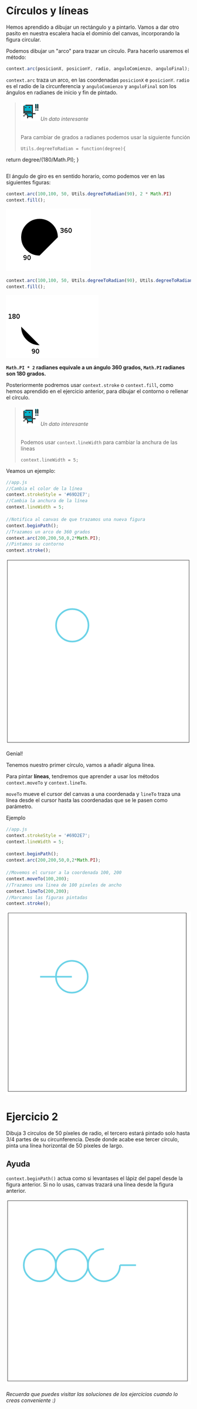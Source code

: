 # Círculos y líneas

Hemos aprendido a dibujar un rectángulo y a pintarlo. Vamos a dar otro pasito en nuestra escalera hacia el dominio del canvas, incorporando la figura circular.

Podemos dibujar un "arco" para trazar un círculo. Para hacerlo usaremos el método:

```javascript
context.arc(posicionX, posicionY, radio, anguloComienzo, anguloFinal);
```

`context.arc` traza un arco, en las coordenadas `posicionX` e `posicionY`. `radio` es el radio de la circunferencia y `anguloComienzo` y `anguloFinal` son los ángulos en radianes de inicio y fin de pintado. 

> ###### ![](https://github.com/rafinskipg/introductioncanvas/raw/master/img/interesting_icon.png) Un dato interesante 
> Para cambiar de grados a radianes podemos usar la siguiente función
> ```
> Utils.degreeToRadian = function(degree){
  return degree/(180/Math.PI);
}
> ```


El ángulo de giro es en sentido horario, como podemos ver en las siguientes figuras:

```javascript
context.arc(100,100, 50, Utils.degreeToRadian(90), 2 * Math.PI)
context.fill();
```

![](https://github.com/rafinskipg/introductioncanvas/raw/master/img/teory/chapter_1/arc1.png)

```javascript
context.arc(100,100, 50, Utils.degreeToRadian(90), Utils.degreeToRadian(180))
context.fill();
```

![](https://github.com/rafinskipg/introductioncanvas/raw/master/img/teory/chapter_1/arc2.png)

__`Math.PI * 2` radianes equivale a un ángulo 360 grados, `Math.PI` radianes son 180 grados.__


Posteriormente podremos usar `context.stroke` o `context.fill`, como hemos aprendido en el ejercicio anterior, para dibujar el contorno o rellenar el círculo.


> ###### ![](https://github.com/rafinskipg/introductioncanvas/raw/master/img/interesting_icon.png) Un dato interesante 
> Podemos usar `context.lineWidth` para cambiar la anchura de las líneas
> ```
> context.lineWidth = 5;
> ```


Veamos un ejemplo: 

```javascript
//app.js
//Cambia el color de la línea
context.strokeStyle = '#69D2E7';
//Cambia la anchura de la línea
context.lineWidth = 5;

//Notifica al canvas de que trazamos una nueva figura
context.beginPath();
//Trazamos un arco de 360 grados 
context.arc(200,200,50,0,2*Math.PI);
//Pintamos su contorno
context.stroke();
```

![](https://github.com/rafinskipg/introductioncanvas/raw/master/img/teory/chapter_1/circle.png)


Genial!

Tenemos nuestro primer círculo, vamos a añadir alguna línea.

Para pintar **líneas**, tendremos que aprender a usar los métodos `context.moveTo` y `context.lineTo`.

`moveTo` mueve el cursor del canvas a una coordenada y `lineTo` traza una línea desde el cursor hasta las coordenadas que se le pasen como parámetro.

Ejemplo

```javascript
//app.js
context.strokeStyle = '#69D2E7';
context.lineWidth = 5;

context.beginPath();
context.arc(200,200,50,0,2*Math.PI);

//Movemos el cursor a la coordenada 100, 200
context.moveTo(100,200);
//Trazamos una linea de 100 pixeles de ancho
context.lineTo(200,200);
//Marcamos las figuras pintadas
context.stroke();
```

![](https://github.com/rafinskipg/introductioncanvas/raw/master/img/teory/chapter_1/circle_line.png)


# Ejercicio 2

Dibuja 3 circulos de 50 píxeles de radio, el tercero estará pintado solo hasta 3/4 partes de su circunferencia. Desde donde acabe ese tercer círculo, pinta una línea horizontal de 50 píxeles de largo.

## Ayuda
`context.beginPath()` actua como si levantases el lápiz del papel desde la figura anterior. Si no lo usas, canvas trazará una línea desde la figura anterior.

![](https://github.com/rafinskipg/introductioncanvas/raw/master/img/exercises/chapter_1_exercise_2.png)

_Recuerda que puedes visitar las soluciones de los ejercicios cuando lo creas conveniente :)_